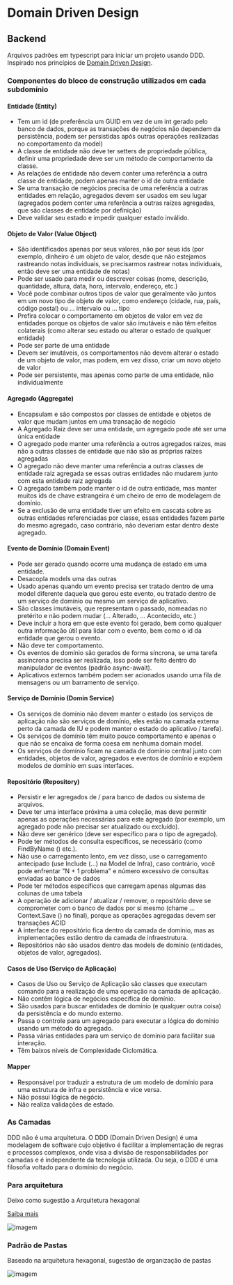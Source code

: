 # Domain Driven Design

## Backend

Arquivos padrões em typescript para iniciar um projeto usando DDD. Inspirado nos princípios de [Domain Driven Design](https://khalilstemmler.com/articles/categories/domain-driven-design/).

### Componentes do bloco de construção utilizados em cada subdomínio

#### Entidade (Entity)

-    Tem um id (de preferência um GUID em vez de um int gerado pelo banco de dados, porque as transações de negócios não dependem da persistência, podem ser persistidas após outras operações realizadas no comportamento da model)
-    A classe de entidade não deve ter setters de propriedade pública, definir uma propriedade deve ser um método de comportamento da classe.
-    As relações de entidade não devem conter uma referência a outra classe de entidade, podem apenas manter o id de outra entidade
-    Se uma transação de negócios precisa de uma referência a outras entidades em relação, agregados devem ser usados ​​em seu lugar (agregados podem conter uma referência a outras raízes agregadas, que são classes de entidade por definição)
-    Deve validar seu estado e impedir qualquer estado inválido.

#### Objeto de Valor (Value Object)

-    São identificados apenas por seus valores, não por seus ids (por exemplo, dinheiro é um objeto de valor, desde que não estejamos rastreando notas individuais, se precisarmos rastrear notas individuais, então deve ser uma entidade de notas)
-    Pode ser usado para medir ou descrever coisas (nome, descrição, quantidade, altura, data, hora, intervalo, endereço, etc.)
-    Você pode combinar outros tipos de valor que geralmente vão juntos em um novo tipo de objeto de valor, como endereço (cidade, rua, país, código postal) ou ... intervalo ou ... tipo
-    Prefira colocar o comportamento em objetos de valor em vez de entidades porque os objetos de valor são imutáveis ​​e não têm efeitos colaterais (como alterar seu estado ou alterar o estado de qualquer entidade)
-    Pode ser parte de uma entidade
-    Devem ser imutáveis, os comportamentos não devem alterar o estado de um objeto de valor, mas podem, em vez disso, criar um novo objeto de valor
-    Pode ser persistente, mas apenas como parte de uma entidade, não individualmente

#### Agregado (Aggregate)

-    Encapsulam e são compostos por classes de entidade e objetos de valor que mudam juntos em uma transação de negócio
-    A Agregado Raiz deve ser uma entidade, um agregado pode até ser uma única entidade
-    O agregado pode manter uma referência a outros agregados raizes, mas não a outras classes de entidade que não são as próprias raízes agregadas
-    O agregado não deve manter uma referência a outras classes de entidade raiz agregada se essas outras entidades não mudarem junto com esta entidade raiz agregada
-    O agregado também pode manter o id de outra entidade, mas manter muitos ids de chave estrangeira é um cheiro de erro de modelagem de domínio.
-    Se a exclusão de uma entidade tiver um efeito em cascata sobre as outras entidades referenciadas por classe, essas entidades fazem parte do mesmo agregado, caso contrário, não deveriam estar dentro deste agregado.

#### Evento de Domínio (Domain Event)

-    Pode ser gerado quando ocorre uma mudança de estado em uma entidade.
-    Desacopla models uma das outras
-    Usado apenas quando um evento precisa ser tratado dentro de uma model diferente daquela que gerou este evento, ou tratado dentro de um serviço de domínio ou mesmo um serviço de aplicativo.
-    São classes imutáveis, que representam o passado, nomeadas no pretérito e não podem mudar (... Alterado, ... Acontecido, etc.)
-    Deve incluir a hora em que este evento foi gerado, bem como qualquer outra informação útil para lidar com o evento, bem como o id da entidade que gerou o evento.
-    Não deve ter comportamento.
-    Os eventos de domínio são gerados de forma síncrona, se uma tarefa assíncrona precisa ser realizada, isso pode ser feito dentro do manipulador de eventos (padrão async-await).
-    Aplicativos externos também podem ser acionados usando uma fila de mensagens ou um barramento de serviço.

#### Serviço de Domínio (Domin Service)

-    Os serviços de domínio não devem manter o estado (os serviços de aplicação não são serviços de domínio, eles estão na camada externa perto da camada de IU e podem manter o estado do aplicativo / tarefa).
-    Os serviços de domínio têm muito pouco comportamento e apenas o que não se encaixa de forma coesa em nenhuma domain model.
-    Os serviços de domínio ficam na camada de domínio central junto com entidades, objetos de valor, agregados e eventos de domínio e expõem modelos de domínio em suas interfaces.

#### Repositório (Repository)

-    Persistir e ler agregados de / para banco de dados ou sistema de arquivos.
-    Deve ter uma interface próxima a uma coleção, mas deve permitir apenas as operações necessárias para este agregado (por exemplo, um agregado pode não precisar ser atualizado ou excluído).
-    Não deve ser genérico (deve ser específico para o tipo de agregado).
-    Pode ter métodos de consulta específicos, se necessário (como FindByName () etc.).
-    Não use o carregamento lento, em vez disso, use o carregamento antecipado (use Include (...) na Model de Infra), caso contrário, você pode enfrentar "N + 1 problema" e número excessivo de consultas enviadas ao banco de dados
-    Pode ter métodos específicos que carregam apenas algumas das colunas de uma tabela
-    A operação de adicionar / atualizar / remover, o repositório deve se comprometer com o banco de dados por si mesmo (chame ... Context.Save () no final), porque as operações agregadas devem ser transações ACID
-    A interface do repositório fica dentro da camada de domínio, mas as implementações estão dentro da camada de infraestrutura.
-    Repositórios não são usados ​​dentro das models de domínio (entidades, objetos de valor, agregados).

#### Casos de Uso (Serviço de Aplicação)

-    Casos de Uso ou Serviço de Aplicação são classes que executam comando para a realização de uma operação na camada de aplicação.
-    Não contêm lógica de negócios específica de domínio.
-    São usados para buscar entidades de domínio (e qualquer outra coisa) da persistência e do mundo externo.
-    Passa o controle para um agregado para executar a lógica do domínio usando um método do agregado.
-    Passa várias entidades para um serviço de domínio para facilitar sua interação.
-    Têm baixos níveis de Complexidade Ciclomática.

#### Mapper

-    Responsável por traduzir a estrutura de um modelo de domínio para uma estrutura de infra e persistência e vice versa.
-    Não possui lógica de negócio.
-    Não realiza validações de estado.

### As Camadas

DDD não é uma arquitetura. O DDD (Domain Driven Design) é uma modelagem de software cujo objetivo é facilitar a implementação de regras e processos complexos, onde visa a divisão de responsabilidades por camadas e é independente da tecnologia utilizada. Ou seja, o DDD é uma filosofia voltado para o domínio do negócio.

### Para arquitetura

Deixo como sugestão a Arquitetura hexagonal

[Saiba mais](https://br.sensedia.com/post/use-of-the-hexagonal-architecture-pattern)

![imagem](./readme/arquitetura-hexagonal.jpg 'imagem')

### Padrão de Pastas

Baseado na arquitetura hexagonal, sugestão de organização de pastas

![imagem](./readme/organizacao-pastas.png 'imagem')

